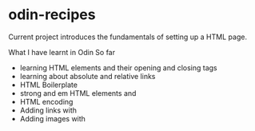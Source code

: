 # odin-recipes
Current project introduces the fundamentals of setting up a HTML page. 

What I have learnt in Odin So far
* learning HTML elements and their opening and closing tags
* learning about absolute and relative links
* HTML Boilerplate
* strong and em HTML elements <strong></strong> and <em></em>
* HTML encoding
* Adding links with <a href=""></a>
* Adding images with <img src="">